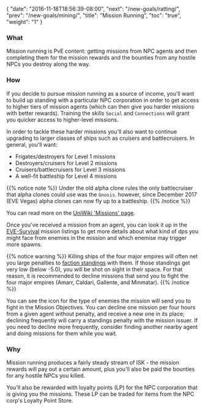 {
  "date": "2016-11-18T18:56:39-08:00",
  "next": "/new-goals/ratting/",
  "prev": "/new-goals/mining/",
  "title": "Mission Running",
  "toc": "true",
  "weight": "1"
}

### What

Mission running is PvE content: getting missions from NPC agents
and then completing them for the mission rewards and the bounties from
any hostile NPCs you destroy along the way.

### How

If you decide to pursue mission running as a source of income, you'll
want to build up standing with a particular NPC corporation in order
to get access to higher tiers of mission agents (which can then give
you harder missions with better rewards).  Training the skills `Social`
and `Connections` will grant you quicker access to higher-level missions.

In order to tackle these harder missions you'll also want to continue
upgrading to larger classes of ships such as cruisers and battlecruisers.
In general, you'll want:

 * Frigates/destroyers for Level 1 missions
 * Destroyers/cruisers for Level 2 missions
 * Cruisers/battlecruisers for Level 3 missions
 * A well-fit battleship for Level 4 missions

{{% notice note %}}
Under the old alpha clone rules the only battlecruiser that alpha clones could use was the `Gnosis`. however, since December 2017 (EVE Vegas) alpha clones can now fly up to a battleship.
{{% /notice %}}

You can read more on the [UniWiki 'Missions' page](http://wiki.eveuniversity.org/Missions).

Once you've received a mission from an agent, you can look it up in the
[EVE-Survival](http://eve-survival.org/wikka.php?wakka=MissionReports)
mission listings to get more details about what kind of dps you might face
from enemies in the mission and which enemise may trigger more spawns.

{{% notice warning %}}
Killing ships of the four major empires will often net you large penalties to [faction 
standings](http://wiki.eveuniversity.org/Faction_Standings) with them.
If those standings get very low (below -5.0), you will be shot on sight in their space.
For that reason, it is recommended to decline missions that send you to fight the 
four major empires (Amarr, Caldari, Gallente, and Minmatar).
{{% /notice %}}

You can see the icon for the type of enemies the mission will send you to fight in the Mission Objectives.
You can decline one mission per four hours from a given agent without penalty, 
and receive a new one in its place; declining frequently will carry a standings penalty
with the mission issuer.  If you need to decline more frequently, consider
finding another nearby agent and doing missions for them while you wait.

### Why

Mission running produces a fairly steady stream of ISK - the mission rewards
will pay out a certain amount, plus you'll also be paid the bounties for any
hostile NPCs you killed.

You'll also be rewarded with loyalty points (LP) for the NPC corporation that
is giving you the missions. These LP can be traded for items from the NPC corp's
Loyalty Point Store.
